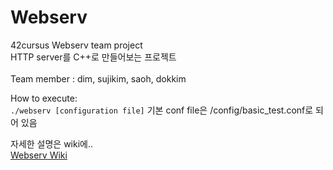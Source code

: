 # Webserv
42cursus Webserv team project <br>
HTTP server를 C++로 만들어보는 프로젝트 <br>
<br>
Team member : dim, sujikim, saoh, dokkim <br>

How to execute: <br>
` ./webserv [configuration file] `
기본 conf file은 /config/basic_test.conf로 되어 있음 <br>

자세한 설명은 wiki에.. <br>
[Webserv Wiki](https://github.com/dimfrom42/Webserv/wiki)
